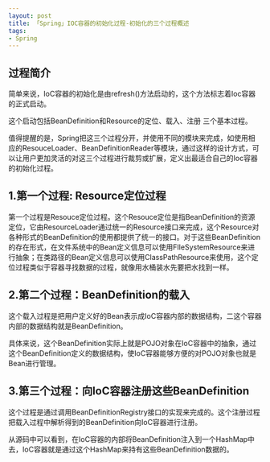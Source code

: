```yaml
---
layout: post
title: 「Spring」IOC容器的初始化过程-初始化的三个过程概述
tags: 
- Spring
---
```

## 过程简介

简单来说，IoC容器的初始化是由refresh()方法启动的，这个方法标志着Ioc容器的正式启动。

这个启动包括BeanDefinition和Resource的定位、载入、注册 三个基本过程。

值得提醒的是，Spring把这三个过程分开，并使用不同的模块来完成，如使用相应的ResouceLoader、BeanDefinitionReader等模块，通过这样的设计方式，可以让用户更加灵活的对这三个过程进行裁剪或扩展，定义出最适合自己的Ioc容器的初始化过程。

<!--more-->

## 1.第一个过程: Resource定位过程

第一个过程是Resouce定位过程。这个Resouce定位是指BeanDefinition的资源定位，它由ResourceLoader通过统一的Resource接口来完成，这个Resource对各种形式的BeanDefinition的使用都提供了统一的接口。对于这些BeanDefinition的存在形式，在文件系统中的Bean定义信息可以使用FIleSystemResource来进行抽象；在类路径的Bean定义信息可以使用ClassPathResource来使用，这个定位过程类似于容器寻找数据的过程，就像用水桶装水先要把水找到一样。

## 2.第二个过程：BeanDefinition的载入

这个载入过程是把用户定义好的Bean表示成IoC容器内部的数据结构，二这个容器内部的数据结构就是BeanDefinition。

具体来说，这个BeanDefinition实际上就是POJO对象在IoC容器中的抽象，通过这个BeanDefinition定义的数据结构，使IoC容器能够方便的对POJO对象也就是Bean进行管理。

## 3.第三个过程：向IoC容器注册这些BeanDefinition

这个过程是通过调用BeanDefinitionRegistry接口的实现来完成的。这个注册过程把载入过程中解析得到的BeanDefinition向IoC容器进行注册。

从源码中可以看到，在IoC容器的内部将BeanDefinition注入到一个HashMap中去，IoC容器就是通过这个HashMap来持有这些BeanDefinition数据的。
